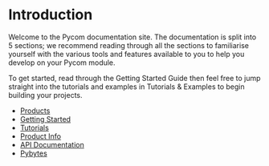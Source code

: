 # Introduction

Welcome to the Pycom documentation site. The documentation is split into 5 sections; we recommend reading through all the sections to familiarise yourself with the various tools and features available to you to help you develop on your Pycom module.

To get started, read through the Getting Started Guide then feel free to jump straight into the tutorials and examples in Tutorials & Examples to begin building your projects.

* [Products](products.md)
* [Getting Started](getting-started/introduction.md)
* [Tutorials](tutorials-and-examples/introduction.md)
* [Product Info](product-info/introduction.md)
* [API Documentation](firmware-and-api-reference/introduction.md)
* [Pybytes](pybytes/introduction.md)

